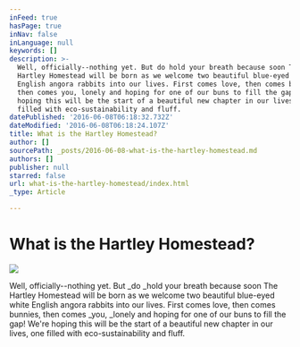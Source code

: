 ```yaml
---
inFeed: true
hasPage: true
inNav: false
inLanguage: null
keywords: []
description: >-
  Well, officially--nothing yet. But do hold your breath because soon The
  Hartley Homestead will be born as we welcome two beautiful blue-eyed white
  English angora rabbits into our lives. First comes love, then comes bunnies,
  then comes you, lonely and hoping for one of our buns to fill the gap! We're
  hoping this will be the start of a beautiful new chapter in our lives, one
  filled with eco-sustainability and fluff. 
datePublished: '2016-06-08T06:18:32.732Z'
dateModified: '2016-06-08T06:18:24.107Z'
title: What is the Hartley Homestead?
author: []
sourcePath: _posts/2016-06-08-what-is-the-hartley-homestead.md
authors: []
publisher: null
starred: false
url: what-is-the-hartley-homestead/index.html
_type: Article

---
```

# What is the Hartley Homestead?
![](https://the-grid-user-content.s3-us-west-2.amazonaws.com/9cee244a-c01d-42a4-9b83-fc5ddc3c888e.gif)

Well, officially--nothing yet. But _do _hold your breath because soon The Hartley Homestead will be born as we welcome two beautiful blue-eyed white English angora rabbits into our lives. First comes love, then comes bunnies, then comes _you, _lonely and hoping for one of our buns to fill the gap! We're hoping this will be the start of a beautiful new chapter in our lives, one filled with eco-sustainability and fluff.